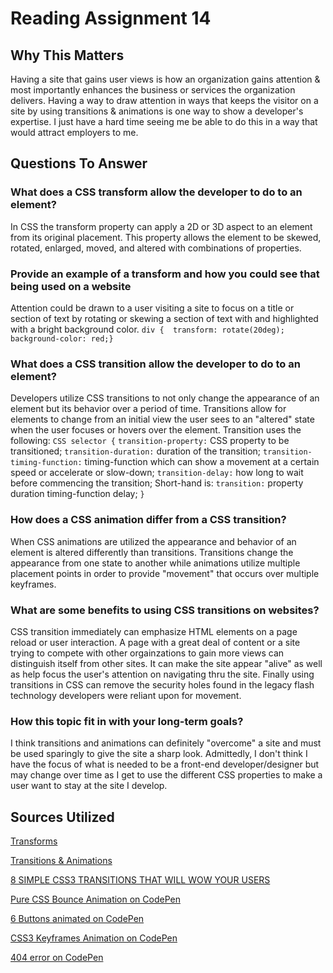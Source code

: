# Reading Assignment 14

## Why This Matters

Having a site that gains user views is how an organization gains attention & most importantly enhances the business or services the organization delivers. Having a way to draw attention in ways that keeps the visitor on a site by using transitions & animations is one way to show a developer's expertise. I just have a hard time seeing me be able to do this in a way that would attract employers to me.

## Questions To Answer

### What does a CSS transform allow the developer to do to an element?

In CSS the transform property can apply a 2D or 3D aspect to an element from its original placement. This property allows the element to be skewed, rotated, enlarged, moved, and altered with combinations of properties.

### Provide an example of a transform and how you could see that being used on a website

Attention could be drawn to a user visiting a site to focus on a title or section of text by rotating or skewing a section of text with and highlighted with a bright background color.
`div {  transform: rotate(20deg);   background-color: red;}`

### What does a CSS transition allow the developer to do to an element?

Developers utilize CSS transitions to not only change the appearance of an element but its behavior over a period of time. Transitions allow for elements to change from an initial view the user sees to an "altered" state when the user focuses or hovers over the element. Transition uses the following:
`CSS selector {`
  `transition-property:` CSS property to be transitioned;
  `transition-duration:` duration of the transition;
  `transition-timing-function:` timing-function which can show a movement at a certain speed or accelerate or slow-down;
  `transition-delay:` how long to wait before commencing the transition;
Short-hand is:
  `transition:` property duration timing-function delay;
`}`

### How does a CSS animation differ from a CSS transition?

When CSS animations are utilized the appearance and behavior of an element is altered differently than transitions. Transitions change the appearance from one state to another while animations utilize multiple placement points in order to provide "movement" that occurs over  multiple keyframes.

### What are some benefits to using CSS transitions on websites?

CSS transition immediately can emphasize HTML elements on a page reload or user interaction. A page with a great deal of content or a site trying to compete with other orgainzations to gain more views can distinguish itself from other sites.  It can make the site appear "alive" as well as help focus the user's attention on navigating thru the site. Finally using transitions in CSS can remove the security holes found in the legacy flash technology developers were reliant upon for movement.

### How this topic fit in with your long-term goals?

I think transitions and animations can definitely "overcome" a site and must be used sparingly to give the site a sharp look. Admittedly, I don't think I have the focus of what is needed to be a front-end developer/designer but may change over time as I get to use the different CSS properties to make a user want to stay at the site I develop.

## Sources Utilized

[Transforms](https://learn.shayhowe.com/advanced-html-css/css-transforms/)

[Transitions & Animations](https://learn.shayhowe.com/advanced-html-css/transitions-animations/)

[8 SIMPLE CSS3 TRANSITIONS THAT WILL WOW YOUR USERS](https://www.webdesignerdepot.com/2014/05/8-simple-css3-transitions-that-will-wow-your-users/)

[Pure CSS Bounce Animation on CodePen](https://codepen.io/dp_lewis/pen/QWMxRR)

[6 Buttons animated on CodePen](https://codepen.io/retyui/pen/ByoaXV)

[CSS3 Keyframes Animation on CodePen](https://codepen.io/akshaychauhan/pen/dyBqVo)

[404 error on CodePen](https://codepen.io/kieranfivestars/pen/MYdQxX)
